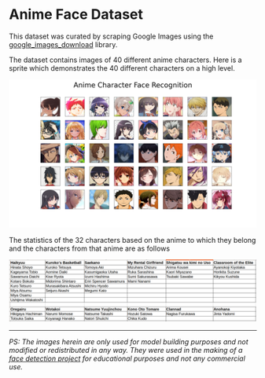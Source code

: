 # Anime Face Dataset

This dataset was curated by scraping Google Images using the [google_images_download](https://pypi.org/project/google_images_download/) library.

The dataset contains images of 40 different anime characters. Here is a sprite which demonstrates the 40 different characters on a high level.

![](https://raw.githubusercontent.com/ElisonSherton/anime_face_recognition/master/resources/img/anime_faces_3.png)

The statistics of the 32 characters based on the anime to which they belong and the characters from that anime are as follows

![](https://raw.githubusercontent.com/ElisonSherton/anime_face_recognition/master/resources/img/characters.png)

<hr>

*PS: The images herein are only used for model building purposes and not modified or redistributed in any way. They were used in the making of a [face detection project](https://github.com/ElisonSherton/anime_face_recognition) for educational purposes and not any commercial use.*
